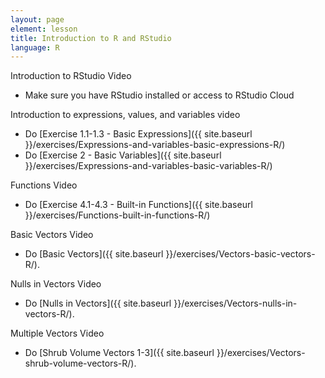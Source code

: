 ```yaml
---
layout: page
element: lesson
title: Introduction to R and RStudio
language: R
---
```


Introduction to RStudio Video

* Make sure you have RStudio installed or access to RStudio Cloud

Introduction to expressions, values, and variables video

* Do [Exercise 1.1-1.3 - Basic Expressions]({{ site.baseurl }}/exercises/Expressions-and-variables-basic-expressions-R/)
* Do [Exercise 2 - Basic Variables]({{ site.baseurl }}/exercises/Expressions-and-variables-basic-variables-R/)

Functions Video

* Do [Exercise 4.1-4.3 - Built-in Functions]({{ site.baseurl }}/exercises/Functions-built-in-functions-R/)

Basic Vectors Video

* Do [Basic Vectors]({{ site.baseurl }}/exercises/Vectors-basic-vectors-R/).

Nulls in Vectors Video

* Do [Nulls in Vectors]({{ site.baseurl }}/exercises/Vectors-nulls-in-vectors-R/).

Multiple Vectors Video

* Do [Shrub Volume Vectors 1-3]({{ site.baseurl }}/exercises/Vectors-shrub-volume-vectors-R/).
